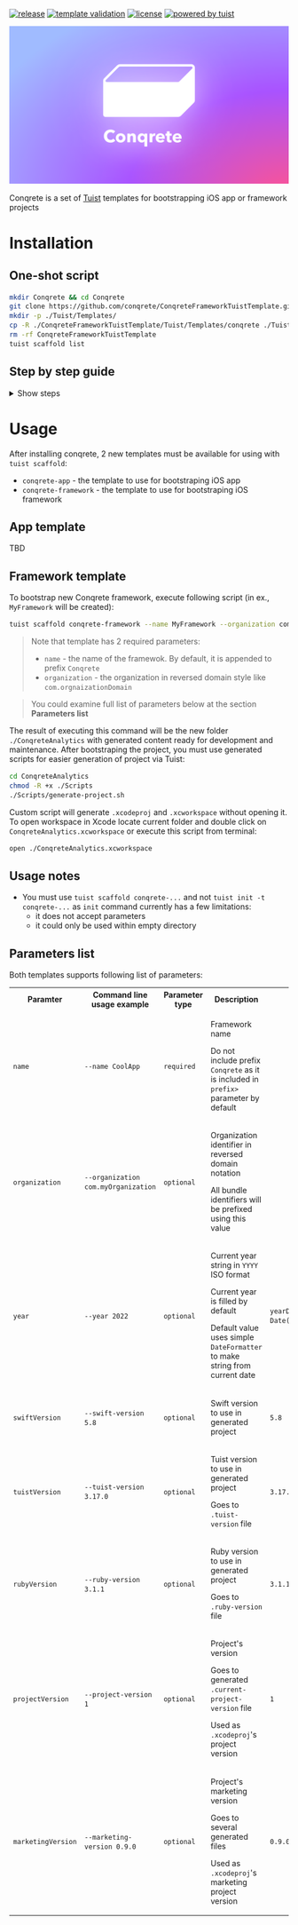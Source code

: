 [![release](https://img.shields.io/github/v/release/conqrete/ConqreteFrameworkTuistTemplate?display_name=tag&sort=date)](https://github.com/conqrete/conqrete/releases)
[![template validation](https://img.shields.io/github/actions/workflow/status/conqrete/conqrete/validate-templates.yml?branch=main&label=template%20validation)](https://github.com/conqrete/conqrete/actions/workflows/validate-template.yml)
[![license](https://img.shields.io/github/license/conqrete/conqrete)](https://github.com/conqrete/conqrete/blob/main/LICENSE)
[![powered by tuist](https://img.shields.io/badge/powered%20by-Tuist-blue)](https://tuist.io)

![conqrete logotype](./Resources/conqrete-logotype.png)

Conqrete is a set of [Tuist](https://tuist.io) templates for bootstrapping iOS app or framework projects

# Installation

## One-shot script

```sh
mkdir Conqrete && cd Conqrete
git clone https://github.com/conqrete/ConqreteFrameworkTuistTemplate.git
mkdir -p ./Tuist/Templates/
cp -R ./ConqreteFrameworkTuistTemplate/Tuist/Templates/conqrete ./Tuist/Templates/
rm -rf ConqreteFrameworkTuistTemplate
tuist scaffold list
```

## Step by step guide

<details>
  <summary>Show steps</summary>
  
  ### 1. Prepare new fresh directory that will hold your Conqrete framework(s):
  ```sh
  mkdir Conqrete && cd Conqrete
  ```

  ### 2. Clone Template and copy its contents to `./Tuist/Templates/` by executing the script below:

  ```sh
  git clone https://github.com/conqrete/ConqreteFrameworkTuistTemplate.git
  ```

  ### 3. Copy conqrete template to Tuist directory
  Copy contets of cloned Tuist template to `./Tuist/Templates/` by executing following script:

  ```sh
  mkdir -p ./Tuist/Templates/
  cp -R ./ConqreteFrameworkTuistTemplate/Tuist/Templates/conqrete ./Tuist/Templates/
  ```

  > `tuist` tool will looks for `/Tuist` directory recursively from current directory to parent.

  ### 4. Validate installation

  After performing the script above, validate the installation by executing the script below from same directory:

  ```sh
  tuist scaffold list
  ```

  The output should look line this:

  ```
  Name                Description
  ──────────────────  ───────────────────────────
  default             Default template
  swiftui             SwiftUI template
  conqrete-app        Conqrete app template
  conqrete-framework  Conqrete framework template
  ```

  The last line means that `tuist` has successfully detected `conqrete` template and is ready to use via `scaffold` or `init -t` commands

  5. You could remove the cloned repo afterwards

  ```sh
  rm -rf ConqreteFrameworkTuistTemplate
  ```

</details>

# Usage

After installing conqrete, 2 new templates must be available for using with `tuist scaffold`:
- `conqrete-app` - the template to use for bootstraping iOS app
- `conqrete-framework` - the template to use for bootstraping iOS framework

## App template

TBD

## Framework template

To bootstrap new Conqrete framework, execute following script (in ex., `MyFramework` will be created):

```sh
tuist scaffold conqrete-framework --name MyFramework --organization com.myOrganization
```

> Note that template has 2 required parameters:
> - `name` - the name of the framewok. By default, it is appended to prefix `Conqrete`
> - `organization` - the organization in reversed domain style like `com.orgnaizationDomain`

>
> You could examine full list of parameters below at the section **Parameters list**

The result of executing this command will be the new folder `./ConqreteAnalytics` with generated content ready for development and maintenance. After bootstraping the project, you must use generated scripts for easier generation of project via Tuist:

```sh
cd ConqreteAnalytics
chmod -R +x ./Scripts
./Scripts/generate-project.sh
```

Custom script will generate `.xcodeproj` and `.xcworkspace` without opening it. To open workspace in Xcode locate current folder and double click on `ConqreteAnalytics.xcworkspace` or execute this script from terminal:

```sh
open ./ConqreteAnalytics.xcworkspace
```

## Usage notes

- You must use `tuist scaffold conqrete-...` and not `tuist init -t conqrete-...` as `init` command currently has a few limitations:
  - it does not accept parameters
  - it could only be used within empty directory

## Parameters list

Both templates supports following list of parameters:

<table>
    <tr>
        <th>Paramter</th>
        <th>Command line usage example</th>
        <th>Parameter type</th>
        <th>Description</th>
        <th>Default value</th>
    </tr>
    <tr>
        <td><code>name</code></td>
        <td><code>--name CoolApp</code></td>
        <td><code>required</code></td>
        <td>
            <p>Framework name</p>
            <p>
                Do not include prefix <code>Conqrete</code>
                as it is included in <code>prefix></code> parameter by default
            </p>
        </td>
        <td></td>
    </tr>
    <tr>
        <td><code>organization</code></td>
        <td><code>--organization com.myOrganization</code></td>
        <td><code>optional</code></td>
        <td>
            <p>
                Organization identifier in reversed domain notation
            </p>
            <p>
                All bundle identifiers will be prefixed using this value
            </p>
        </td>
        <td></td>
    </tr>
    <tr>
        <td><code>year</code></td>
        <td><code>--year 2022</code></td>
        <td><code>optional</code></td>
        <td>
            <p>Current year string in <code>YYYY</code> ISO format</p>
            <p>Current year is filled by default</p>
            <p>
                Default value uses simple <code>DateFormatter</code> to make string from current date
            </p>
        </td>
        <td>
            <code>yearDateFormatter.string(from: Date())</code>
        </td>
    </tr>
    <tr>
        <td><code>swiftVersion</code></td>
        <td><code>--swift-version 5.8</code></td>
        <td><code>optional</code></td>
        <td>
            <p>Swift version to use in generated project</p>
        </td>
        <td><code>5.8</code></td>
    </tr>
    <tr>
        <td><code>tuistVersion</code></td>
        <td><code>--tuist-version 3.17.0</code></td>
        <td><code>optional</code></td>
        <td>
            <p>Tuist version to use in generated project</p>
            <p>Goes to <code>.tuist-version</code> file</p>
        </td>
        <td><code>3.17.0</code></td>
    </tr>
    <tr>
        <td><code>rubyVersion</code></td>
        <td><code>--ruby-version 3.1.1</code></td>
        <td><code>optional</code></td>
        <td>
            <p>Ruby version to use in generated project</p>
            <p>Goes to <code>.ruby-version</code> file</p>
        </td>
        <td><code>3.1.1</code></td>
    </tr>
    <tr>
        <td><code>projectVersion</code></td>
        <td><code>--project-version 1</code></td>
        <td><code>optional</code></td>
        <td>
            <p>Project's version</p>
            <p>
                Goes to generated
                <code>.current-project-version</code> file
            </p>
            <p>Used as <code>.xcodeproj</code>'s project version</p>
        </td>
        <td><code>1</code></td>
    </tr>
    <tr>
        <td><code>marketingVersion</code></td>
        <td><code>--marketing-version 0.9.0</code></td>
        <td><code>optional</code></td>
        <td>
            <p>Project's marketing version</p>
            <p>Goes to several generated files</p>
            <p>Used as <code>.xcodeproj</code>'s marketing project version</p>
        </td>
        <td><code>0.9.0</code></td>
    </tr>
</table>
